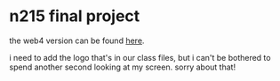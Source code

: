 # n215 final project

the web4 version can be found [here](https://in-info-web4.informatics.iupui.edu/~ramimarc/homework-seven/specialOffers.html).

i need to add the logo that's in our class files, but i can't be bothered to spend another second looking at my screen. sorry about that!